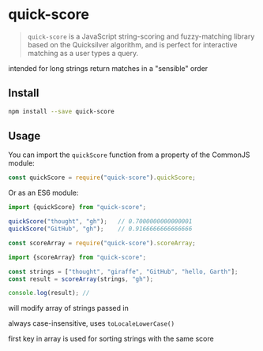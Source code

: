 # quick-score

> `quick-score` is a JavaScript string-scoring and fuzzy-matching library based on the Quicksilver algorithm, and is perfect for interactive matching as a user types a query.

intended for long strings
return matches in a "sensible" order


## Install

```sh
npm install --save quick-score
```


## Usage

You can import the `quickScore` function from a property of the CommonJS module:

```js
const quickScore = require("quick-score").quickScore;
```

Or as an ES6 module:

```js
import {quickScore} from "quick-score";
```



```js
quickScore("thought", "gh");   // 0.7000000000000001
quickScore("GitHub", "gh");    // 0.9166666666666666
```

```js
const scoreArray = require("quick-score").scoreArray;
```

```js
import {scoreArray} from "quick-score";

const strings = ["thought", "giraffe", "GitHub", "hello, Garth"];
const result = scoreArray(strings, "gh");

console.log(result); //
```


will modify array of strings passed in

always case-insensitive, uses `toLocaleLowerCase()`

first key in array is used for sorting strings with the same score

